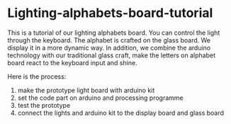 # Lighting-alphabets-board-tutorial

This is a tutorial of our lighting alphabets board. You can control the light through the keyboard. The alphabet is crafted on the glass board. We display it in a more dynamic way. In addition, we combine the arduino technology with our traditional glass craft, make the letters on alphabet board react to the keyboard input and shine.

Here is the process:

1. make the prototype light board with arduino kit
2. set the code part on arduino and processing programme
3. test the prototype
4. connect the lights and arduino kit to the display board and glass board
